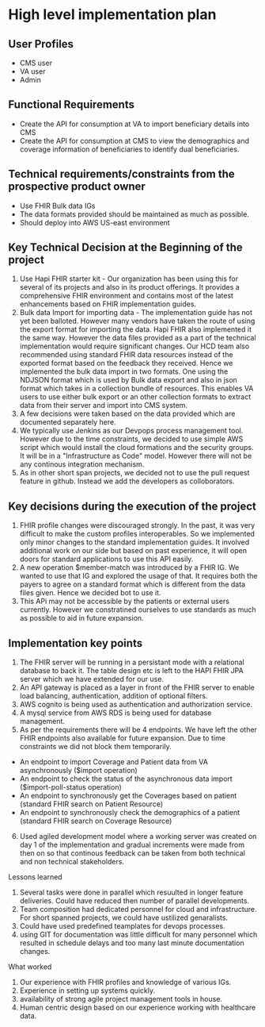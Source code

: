 # High level implementation plan
## User Profiles
* CMS user
* VA user
* Admin

## Functional Requirements
* Create the API for consumption at VA to import beneficiary details into CMS
* Create the API for consumption at CMS to view the demographics and coverage information of beneficiaries to identify dual beneficiaries.

## Technical requirements/constraints from the prospective product owner
* Use FHIR Bulk data IGs
* The data formats provided should be maintained as much as possible.
* Should deploy into AWS US-east environment

## Key Technical Decision at the Beginning of the project
1. Use Hapi FHIR starter kit - Our organization has been using this for several of its projects and also in its product offerings. It provides a comprehensive FHIR environment and contains most of the latest enhancements based on FHIR implementation guides.
2. Bulk data Import for importing data - The implementation guide has not yet been balloted. However many vendors have taken the route of using the export format for importing the data. Hapi FHIR also implemented it the same way. However the data files provided as a part of the technical implementation would require significant changes. Our HCD team also recommended using standard FHIR data resources instead of the exported format based on the feedback they received. Hence we implemented the bulk data import in two formats. One using the NDJSON format which is used by Bulk data export and also in json format which takes in a collection bundle of resources. This enables VA users to use either bulk export or an other collection formats to extract data from their server and import into CMS system.
3. A few decisions were taken based on the data provided which are documented separately here.
4. We typically use Jenkins as our Devpops process management tool. However due to the time constraints, we decided to use simple AWS script which would install the cloud formations and the security groups. It will be in a "Infrastructure as Code" model. However there will not be any continous integration mechanism.
5. As in other short span projects, we decided not to use the pull request feature in github. Instead we add the developers as colloborators. 

## Key decisions during the execution of the project
1. FHIR profile changes were discouraged strongly. In the past, it was very difficult to make the custom profiles interoperables. So we implemented only minor changes to the standard implementation guides. It involved additional work on our side but based on past experience, it will open doors for standard applications to use this API easily. 
2. A new operation $member-match was introduced by a FHIR IG. We wanted to use that IG and explored the usage of that. It requires both the payers to agree on a standard format which is different from the data files given. Hence we decided bot to use it.
3. This APi may not be accessible by the patients or external users currently. However we constratined ourselves to use standards as much as possible to aid in future expansion.

## Implementation key points
1. The FHIR server will be running in a persistant mode with a relational database to back it. The table design etc is left to the HAPI FHIR JPA server which we have extended for our use.
2. An API gateway is placed as a layer in front of the FHIR server to enable load balancing, authentication, addition of optional filters. 
3. AWS cognito is being used as authentication and authorization service.
4. A mysql service from AWS RDS is being used for database management. 
5. As per the requirements there will be 4 endpoints. We have left the other FHIR endpoints also available for future expansion. Due to time constraints we did not block them temporarily. 
  * An endpoint to import Coverage and Patient data from VA asynchronously ($import operation)
  * An endpoint to check the status of the asynchronous data import ($import-poll-status operation)
  * An endpoint to synchronously get the Coverages based on patient (standard FHIR search on Patient Resource)
  * An endpoint to synchronously check the demographics of a patient (standard FHIR search on Coverage Resource)
6. Used agiled development model where a working server was created on day 1 of the implementation and gradual increments were made from then on so that continous feedback can be taken from both technical and non technical stakeholders.

Lessons learned
1. Several tasks were done in parallel which resuulted in longer feature deliveries. Could have reduced then number of parallel developments.
2. Team composition had dedicated personnel for cloud and infrastructure. For short spanned projects, we could have ustilized genaralists.
3. Could have used predefined teamplates for devops processes.
4. using GIT for documentation was little difficult for many personnel which resulted in schedule delays and too many last minute documentation changes.

What worked
1. Our experience with FHIR profiles and knowledge of various IGs.
2. Experience in setting up systems quickly.
3. availability of strong agile project management tools in house.
4. Human centric design based on our experience working with healthcare data.

